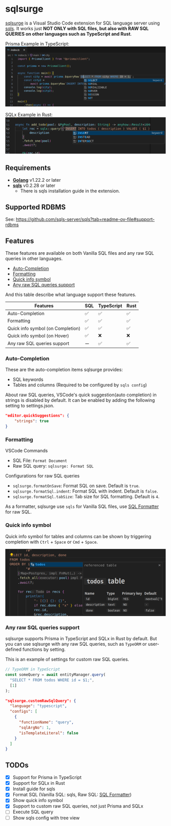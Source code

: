 # sqlsurge <!-- omit in toc -->

[sqlsurge](https://marketplace.visualstudio.com/items?itemName=senken.sqlsurge) is a Visual Studio Code extension for SQL language server using [sqls](https://github.com/lighttiger2505/sqls). It works just **NOT ONLY with SQL files, but also with RAW SQL QUERIES on other languages such as TypeScript and Rust**.

Prisma Example in TypeScript:
![Alt text](resources/screenshot-ts.png)

SQLx Example in Rust:
![Alt text](resources/screenshot-rs.png)

## Requirements <!-- omit in toc -->

- [**Golang**](https://golang.org/doc/install) v1.22.2 or later
- [**sqls**](https://github.com/sqls-server/sqls?tab=readme-ov-file#installation) v0.2.28 or later
  - There is sqls installation guide in the extension.

## Supported RDBMS <!-- omit in toc -->

See: https://github.com/sqls-server/sqls?tab=readme-ov-file#support-rdbms

## Features <!-- omit in toc -->

These features are available on both Vanilla SQL files and any raw SQL queries in other languages.

- [Auto-Completion](#auto-completion)
- [Formatting](#formatting)
- [Quick info symbol](#quick-info-symbol)
- [Any raw SQL queries support](#any-raw-sql-queries-support)

And this table describe what language support these features.

| Features                          | SQL | TypeScript | Rust |
| --------------------------------- | --- | ---------- | ---- |
| Auto-Completion                   | ✅  | ✅         | ✅   |
| Formatting                        | ✅  | ✅         | ✅   |
| Quick info symbol (on Completion) | ✅  | ✅         | ✅   |
| Quick info symbol (on Hover)      | ✅  | ❌         | ❌   |
| Any raw SQL queries support       | ー  | ✅         | ✅   |

### Auto-Completion

These are the auto-completion items sqlsurge provides:

- SQL keywords
- Tables and columns (Required to be configured by `sqls config`)

About raw SQL queries, VSCode's quick suggestion(auto completion) in strings is disabled by default.
It can be enabled by adding the following setting to settings.json.

```json
"editor.quickSuggestions": {
    "strings": true
}
```

### Formatting

VSCode Commands

- SQL File: `Format Document`
- Raw SQL query: `sqlsurge: Format SQL`

Configurations for raw SQL queries

- `sqlsurge.formatOnSave`: Format SQL on save. Default is `true`.
- `sqlsurge.formatSql.indent`: Format SQL with indent. Default is `false`.
- `sqlsurge.formatSql.tabSize`: Tab size for SQL formatting. Default is `4`.

As a formatter, sqlsurge use `sqls` for Vanilla SQL files, use [SQL Formatter](https://github.com/sql-formatter-org/sql-formatter) for raw SQL.

### Quick info symbol

Quick info symbol for tables and columns can be shown by triggering completion with `Ctrl` + `Space` or `Cmd` + `Space`.

![text](resources/screenshot-quick-info.png)

### Any raw SQL queries support

sqlsurge supports Prisma in TypeScript and SQLx in Rust by default. But you can use sqlsurge with any raw SQL queries, such as `TypeORM` or user-defined functions by setting.

This is an example of settings for custom raw SQL queries.

```ts
// TypeORM in TypeScript
const someQuery = await entityManager.query(
  "SELECT * FROM todos WHERE id = $1;",
  [1]
);
```

```json
"sqlsurge.customRawSqlQuery": {
  "language": "typescript",
  "configs": [
    {
      "functionName": "query",
      "sqlArgNo": 1,
      "isTemplateLiteral": false
    }
  ]
}
```

## TODOs <!-- omit in toc -->

- [x] Support for Prisma in TypeScript
- [x] Support for SQLx in Rust
- [x] Install guide for sqls
- [x] Format SQL (Vanilla SQL: sqls, Raw SQL: [SQL Formatter](https://github.com/sql-formatter-org/sql-formatter))
- [x] Show quick info symbol
- [x] Support to custom raw SQL queries, not just Prisma and SQLx
- [ ] Execute SQL query
- [ ] Show sqls config with tree view

```

```
